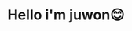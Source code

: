 <!-- <div align="center"> -->

<!-- <a href="https://github.com/anuraghazra/github-readme-stats" align="center">
        <img src="https://capsule-render.vercel.app/api?type=waving&color=timeGradient&height=200&section=footer&text=Juwon%20Kang&fontSize=80&fontAlignY=70&animation=twinkling" />
</a> -->


<h1 align="center">Hello i'm juwon😊</h1>



<!-- <h3 align="center"></h3>

![Anurag's GitHub stats](https://github-readme-stats.vercel.app/api?username=Z00One&show_icons=true&theme=default)  [![Top Langs](https://github-readme-stats.vercel.app/api/top-langs/?username=Z00One&layout=compact)](https://github.com/anuraghazra/github-readme-stats)

</div>
-->

